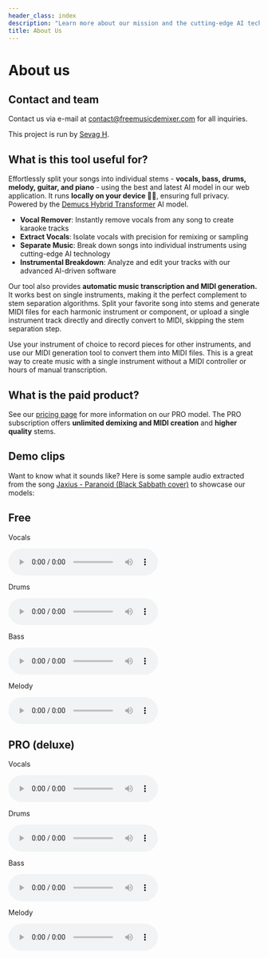 ```yaml
---
header_class: index
description: "Learn more about our mission and the cutting-edge AI technology powering our music demixing tools."
title: About Us
---
```


# About us

## Contact and team

Contact us via e-mail at [contact@freemusicdemixer.com](mailto:contact@freemusicdemixer.com) for all inquiries.

This project is run by [Sevag H](https://sevag.xyz).

## What is this tool useful for?

Effortlessly split your songs into individual stems - **vocals, bass, drums, melody, guitar, and piano** - using the best and latest AI model in our web application. It runs **locally on your device 🫵🏽**, ensuring full privacy. Powered by the [Demucs Hybrid Transformer](https://github.com/facebookresearch/demucs) AI model.
- **Vocal Remover**: Instantly remove vocals from any song to create karaoke tracks
- **Extract Vocals**: Isolate vocals with precision for remixing or sampling
- **Separate Music**: Break down songs into individual instruments using cutting-edge AI technology
- **Instrumental Breakdown**: Analyze and edit your tracks with our advanced AI-driven software

Our tool also provides **automatic music transcription and MIDI generation.** It works best on single instruments, making it the perfect complement to stem separation algorithms. Split your favorite song into stems and generate MIDI files for each harmonic instrument or component, or upload a single instrument track directly and directly convert to MIDI, skipping the stem separation step.

Use your instrument of choice to record pieces for other instruments, and use our MIDI generation tool to convert them into MIDI files. This is a great way to create music with a single instrument without a MIDI controller or hours of manual transcription.

## What is the paid product?

See our [pricing page](/pricing) for more information on our PRO model. The PRO subscription offers **unlimited demixing and MIDI creation** and **higher quality** stems.

## Demo clips

Want to know what it sounds like? Here is some sample audio extracted from the song [Jaxius - Paranoid (Black Sabbath cover)](https://www.jaxiusmusic.com/file-share/4a94f6cf-a844-4d72-b849-328829fe158f) to showcase our models:
<div class="card-container" id="demo-app">
  <div class="card">
    <div class="card-content">
      <h2 class="card-title">Free</h2>
      <p>Vocals</p>
      <audio controls>
        <source src="/assets/clips/paranoid_jaxius_vocals_free.mp3" type="audio/mp3">
      </audio>
      <p>Drums</p>
      <audio controls>
        <source src="/assets/clips/paranoid_jaxius_drums_free.mp3" type="audio/mp3">
      </audio>
      <p>Bass</p>
      <audio controls>
        <source src="/assets/clips/paranoid_jaxius_bass_free.mp3" type="audio/mp3">
      </audio>
      <p>Melody</p>
      <audio controls>
        <source src="/assets/clips/paranoid_jaxius_melody_free.mp3" type="audio/mp3">
      </audio>
    </div>
  </div>

  <div class="card">
    <div class="card-content">
      <h2 class="card-title">PRO (deluxe)</h2>
      <p>Vocals</p>
      <audio controls>
        <source src="/assets/clips/paranoid_jaxius_vocals_pro.mp3" type="audio/mp3">
      </audio>
      <p>Drums</p>
      <audio controls>
        <source src="/assets/clips/paranoid_jaxius_drums_pro.mp3" type="audio/mp3">
      </audio>
      <p>Bass</p>
      <audio controls>
        <source src="/assets/clips/paranoid_jaxius_bass_pro.mp3" type="audio/mp3">
      </audio>
      <p>Melody</p>
      <audio controls>
        <source src="/assets/clips/paranoid_jaxius_melody_pro.mp3" type="audio/mp3">
      </audio>
    </div>
  </div>
</div>
